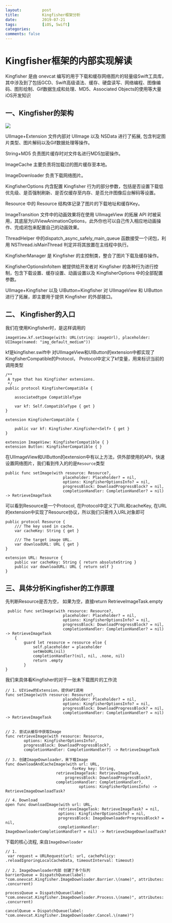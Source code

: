 ```yaml
---
layout:         post
title:          Kingfisher框架分析
date:           2019-07-21
tags:           [iOS, Swift]
categories:
comments: false
---
```


# Kingfisher框架的内部实现解读
Kingfisher 是由 onevcat 编写的用于下载和缓存网络图片的轻量级Swift工具库，其中涉及到了包括GCD、Swift高级语法、缓存、硬盘读写、网络编程、图像编码、图形绘制、Gif数据生成和处理、MD5、Associated Objects的使用等大量iOS开发知识

## 一、Kingfisher的架构
![](https://user-gold-cdn.xitu.io/2016/11/30/8a440adc43cd3da2b46c16f9ffb8c087)

UIImage+Extension 文件内部对 UIImage 以及 NSData 进行了拓展, 包含判定图片类型、图片解码以及Gif数据处理等操作。

String+MD5 负责图片缓存时对文件名进行MD5加密操作。

ImageCache 主要负责将加载过的图片缓存至本地。

ImageDownloader 负责下载网络图片。

KingfisherOptions 内含配置 Kingfisher 行为的部分参数，包括是否设置下载低优先级、是否强制刷新、是否仅缓存至内存、是否允许图像后台解码等设置。

Resource 中的 Resource 结构体记录了图片的下载地址和缓存Key。

ImageTransition 文件中的动画效果将在使用 UIImageView 的拓展 API 时被采用，其底层为UIViewAnimationOptions，此外你也可以自己传入相应地动画操作、完成闭包来配置自己的动画效果。

ThreadHelper 中的dispatch_async_safely_main_queue 函数接受一个闭包，利用 NSThread.isMainThread 判定并将其放置在主线程中执行。

KingfisherManager 是 Kingfisher 的主控制类，整合了图片下载及缓存操作。

KingfisherOptionsInfoItem 被提供给开发者对 Kingfisher 的各种行为进行控制，包含下载设置、缓存设置、动画设置以及 KingfisherOptions 中的全部配置参数。

UIImage+Kingfisher 以及 UIButton+Kingfisher 对 UIImageView 和 UIButton 进行了拓展，即主要用于提供 Kingfisher 的外部接口。

## 二、 Kingfisher的入口

我们在使用Kingfisher时，是这样调用的
```
imageView.kf.setImage(with: URL(string: imageUrl), placeholder: UIImage(named: "img_default_medium"))
```

kf是kingfisher.swift中 对UIImageView和UIButton的extension中都实现了KingfisherCompatible的Protocol， Protocol中定义了kf变量，用来标识当前的调用类型
```
/**
 A type that has Kingfisher extensions.
 */
public protocol KingfisherCompatible {

    associatedtype CompatibleType

    var kf: Self.CompatibleType { get }
}

extension KingfisherCompatible {

    public var kf: Kingfisher.Kingfisher<Self> { get }
}

extension ImageView: KingfisherCompatible { }
extension Button: KingfisherCompatible { }
```

在UIImageView和UIButton的extension中有以上方法，供外部使用的API，快速设置网络图片，我们看到传入的的是`Resource`类型

```
public func setImage(with resource: Resource?,
                         placeholder: Placeholder? = nil,
                         options: KingfisherOptionsInfo? = nil,
                         progressBlock: DownloadProgressBlock? = nil,
                         completionHandler: CompletionHandler? = nil) -> RetrieveImageTask
```
可以看到Resource是一个Protocol, 在Protocol中定义了URL和cacheKey, 在URL的extension中实现了Resource协议，所以我们只需传入URL对象即可
```
public protocol Resource {
    /// The key used in cache.
    var cacheKey: String { get }
    
    /// The target image URL.
    var downloadURL: URL { get }
}

extension URL: Resource {
    public var cacheKey: String { return absoluteString }
    public var downloadURL: URL { return self }
}
```

## 三、具体分析Kingfisher的工作原理
先判断Resource是否为空， 如果为空，直接return RetrieveImageTask.empty
```
 public func setImage(with resource: Resource?,
                         placeholder: Placeholder? = nil,
                         options: KingfisherOptionsInfo? = nil,
                         progressBlock: DownloadProgressBlock? = nil,
                         completionHandler: CompletionHandler? = nil) -> RetrieveImageTask
    {
        guard let resource = resource else {
            self.placeholder = placeholder
            setWebURL(nil)
            completionHandler?(nil, nil, .none, nil)
            return .empty
        }
}

```
我们来具体看Kingfisher的对于一张未下载图片的工作流
```
// 1. UIView的Extension，提供API调用
func setImage(with resource: Resource?,
                         placeholder: Placeholder? = nil,
                         options: KingfisherOptionsInfo? = nil,
                         progressBlock: DownloadProgressBlock? = nil,
                         completionHandler: CompletionHandler? = nil) -> RetrieveImageTask
                
                         
// 2. 尝试从缓存中获取Image            
func retrieveImage(with resource: Resource,
        options: KingfisherOptionsInfo?,
        progressBlock: DownloadProgressBlock?,
        completionHandler: CompletionHandler?) -> RetrieveImageTask
        
// 3. 创建ImageDownloader，来下载Image
func downloadAndCacheImage(with url: URL,
                             forKey key: String,
                      retrieveImageTask: RetrieveImageTask,
                          progressBlock: DownloadProgressBlock?,
                      completionHandler: CompletionHandler?,
                                options: KingfisherOptionsInfo) -> RetrieveImageDownloadTask?
          
// 4. Download                               
open func downloadImage(with url: URL,
                       retrieveImageTask: RetrieveImageTask? = nil,
                       options: KingfisherOptionsInfo? = nil,
                       progressBlock: ImageDownloaderProgressBlock? = nil,
                       completionHandler: ImageDownloaderCompletionHandler? = nil) -> RetrieveImageDownloadTask?

```


下载的核心流程, 来自`ImageDownloader`

```
// 1. 
 var request = URLRequest(url: url, cachePolicy: .reloadIgnoringLocalCacheData, timeoutInterval: timeout)  
 
// 2. ImageDownloader内部 创建了多个队列
barrierQueue = DispatchQueue(label: "com.onevcat.Kingfisher.ImageDownloader.Barrier.\(name)", attributes: .concurrent)

processQueue = DispatchQueue(label: "com.onevcat.Kingfisher.ImageDownloader.Process.\(name)", attributes: .concurrent)

cancelQueue = DispatchQueue(label: "com.onevcat.Kingfisher.ImageDownloader.Cancel.\(name)")                 

```






